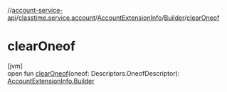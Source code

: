 //[account-service-api](../../../../index.md)/[classtime.service.account](../../index.md)/[AccountExtensionInfo](../index.md)/[Builder](index.md)/[clearOneof](clear-oneof.md)

# clearOneof

[jvm]\
open fun [clearOneof](clear-oneof.md)(oneof: Descriptors.OneofDescriptor): [AccountExtensionInfo.Builder](index.md)
